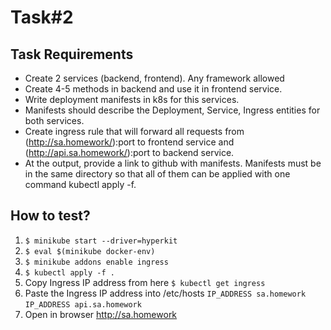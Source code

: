 # Task#2

## Task Requirements
- Create 2 services (backend, frontend). Any framework allowed
- Create 4-5 methods in backend and use it in frontend service. 
- Write deployment manifests in k8s for this services.
- Manifests should describe the  Deployment,  Service,  Ingress entities for both services.   
- Create ingress rule that will forward all requests from (http://sa.homework/):port to frontend service and (http://api.sa.homework/):port to backend service.  
- At the output, provide a link to github with manifests. Manifests must be in the same directory so that all of them can be applied with one command kubectl apply -f.

## How to test?
1. ```$ minikube start --driver=hyperkit```
2. ```$ eval $(minikube docker-env)```
3. ```$ minikube addons enable ingress```
4. ```$ kubectl apply -f .```
5.  Copy Ingress IP address from here  ```$ kubectl get ingress```
6.  Paste the Ingress IP address into /etc/hosts
```IP_ADDRESS sa.homework```
```IP_ADDRESS api.sa.homework```
8.  Open in browser http://sa.homework